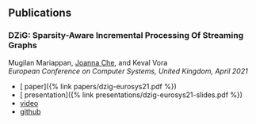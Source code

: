 ## Publications

### DZiG: Sparsity-Aware Incremental Processing Of Streaming Graphs
Mugilan Mariappan, <ins>Joanna Che</ins>, and Keval Vora\
_European Conference on Computer Systems, United Kingdom, April 2021_
- [<i class="fa fa-file"></i> paper]({% link papers/dzig-eurosys21.pdf %}) 
- [<i class="fa fa-file"></i> presentation]({% link presentations/dzig-eurosys21-slides.pdf %}) 
- [<i class="fa fa-youtube-play"></i> video](https://www.youtube.com/watch?v=PzeE2ModlnA&list=PL3exzorTKOw_OKPHfll1u4_r5SeE7h3Ez) 
- [<i class="fa fa-github"></i> github](https://github.com/pdclab/graphbolt)
<!-- {:.paperlinks} -->
